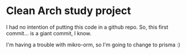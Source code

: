 # Clean Arch study project

I had no intention of putting this code in a github repo.
So, this first commit... is a giant commit, I know.

I'm having a trouble with mikro-orm, so I'm going to change to prisma :)